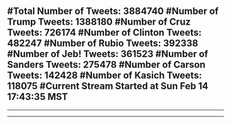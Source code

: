 #Total Number of Tweets: 3884740 
#Number of Trump Tweets: 1388180
#Number of Cruz Tweets: 726174
#Number of Clinton Tweets: 482247
#Number of Rubio Tweets: 392338
#Number of Jeb! Tweets: 361523
#Number of Sanders Tweets: 275478
#Number of Carson Tweets: 142428
#Number of Kasich Tweets: 118075
#Current Stream Started at Sun Feb 14 17:43:35 MST
---
---
---
